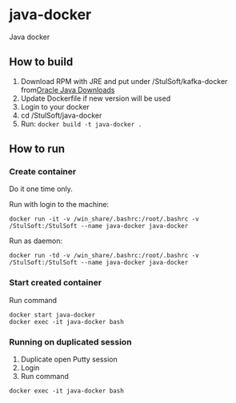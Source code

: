 # java-docker
Java docker

## How to build
1. Download RPM with JRE and put under /StulSoft/kafka-docker from[Oracle Java Downloads](http://www.oracle.com/technetwork/java/javase/downloads/index.html)
1. Update Dockerfile if new version will be used
1. Login to your docker
1. cd /StulSoft/java-docker
1. Run: ```docker build -t java-docker .```

## How to run
### Create container
Do it one time only.

Run with login to the machine:
```
docker run -it -v /win_share/.bashrc:/root/.bashrc -v /StulSoft:/StulSoft --name java-docker java-docker
```
Run as daemon:
```
docker run -td -v /win_share/.bashrc:/root/.bashrc -v /StulSoft:/StulSoft --name java-docker java-docker
```
### Start created container
Run command
```
docker start java-docker
docker exec -it java-docker bash
```
### Running on duplicated session
1. Duplicate open Putty session
1. Login
1. Run command
```
docker exec -it java-docker bash
```